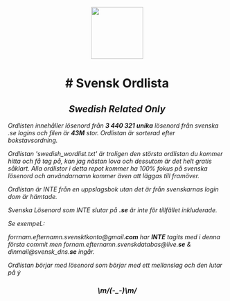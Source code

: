 <p align="center">
  <img width="120px" src="https://spng.subpng.com/20210519/hfl/transparent-dictionary-icon-english-icon-file-and-document-ico-60a4ec62b2c5a4.6659269716214211547323.jpg" />
  <h1 align="center"># Svensk Ordlista </h1>
  <h2 align="center"><i>Swedish Related Only </h2>
</p>

Ordlisten innehåller lösenord från **3 440 321**  __unika__ lösenord från svenska .se logins och filen är **43M** stor. Ordlistan är sorterad efter bokstavsordning. 

Ordlistan 'swedish_wordlist.txt' är troligen den största ordlistan du kommer hitta och få tag på, kan jag nästan lova och dessutom är det helt gratis såklart. Alla ordlistor i detta repot kommer ha 100% fokus på svenska lösenord och användarnamn kommer även att läggas till framöver.

Ordlistan är INTE från en uppslagsbok utan det är från svenskarnas login dom är hämtade.

Svenska Lösenord som INTE slutar på **.se** är inte för tillfället inkluderade.

Se exempeL:

forrnam.efternamn.svensktkonto@gmail.**com** har **INTE** tagits med i denna första commit men fornam.efternamn.svenskdatabas@live.**se** & dinmail@svensk_dns.**se** ingår.

Ordlistan börjar med lösenord som börjar med ett mellanslag och den lutar på ý

<h3 align="center"> \m/(-_-)\m/</h3>

